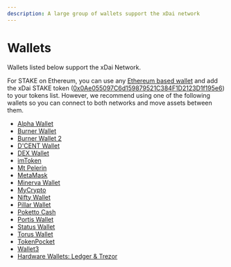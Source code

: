 ```yaml
---
description: A large group of wallets support the xDai network
---
```


# Wallets

Wallets listed below support the xDai Network. 

For STAKE on Ethereum, you can use any [Ethereum based wallet](https://ethereum.org/en/wallets/) and add the xDai STAKE token \([0x0Ae055097C6d159879521C384F1D2123D1f195e6](https://etherscan.io/token/0x0Ae055097C6d159879521C384F1D2123D1f195e6)\) to your tokens list. However, we recommend using one of the following wallets so you can connect to both networks and move assets between them.

* [Alpha Wallet](alpha-wallet/)
* [Burner Wallet](burner-wallet/)
* [Burner Wallet 2](burner-wallet-2.md)
* [D'CENT Wallet](dcent.md)
* [DEX Wallet](dex-wallet.md)
* [imToken](imtoken.md)
* [Mt Pelerin](mt-pelerin.md)
* [MetaMask](metamask/)
* [Minerva Wallet](https://minerva.digital/)
* [MyCrypto](mycrypto.md)
* [Nifty Wallet](nifty-wallet.md)
* [Pillar Wallet](pillar-wallet.md)
* [Poketto Cash](poketto.md)
* [Portis Wallet](portis-wallet.md)
* [Status Wallet](status-wallet.md)
* [Torus Wallet](https://toruswallet.io/)
* [TokenPocket](tokenpocket.md)
* [Wallet3](wallet3.md)
* [Hardware Wallets: Ledger & Trezor](ledger-and-trezor.md)

